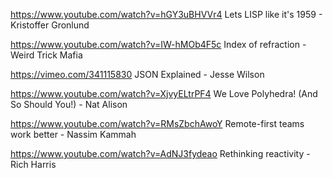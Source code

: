 
https://www.youtube.com/watch?v=hGY3uBHVVr4 Lets LISP like it's 1959 - Kristoffer Gronlund

https://www.youtube.com/watch?v=IW-hMOb4F5c Index of refraction - Weird Trick Mafia

https://vimeo.com/341115830 JSON Explained - Jesse Wilson 

https://www.youtube.com/watch?v=XjvyELtrPF4  We Love Polyhedra! (And So Should You!) - Nat Alison

https://www.youtube.com/watch?v=RMsZbchAwoY Remote-first teams work better - Nassim Kammah

https://www.youtube.com/watch?v=AdNJ3fydeao Rethinking reactivity - Rich Harris
